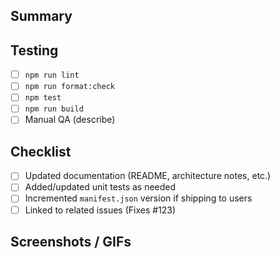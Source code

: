 ## Summary

<!-- Give a short, present-tense summary of the change. -->

## Testing

<!-- List commands run, manual steps, browsers tested, screenshots, etc. -->
- [ ] `npm run lint`
- [ ] `npm run format:check`
- [ ] `npm test`
- [ ] `npm run build`
- [ ] Manual QA (describe)

## Checklist

- [ ] Updated documentation (README, architecture notes, etc.)
- [ ] Added/updated unit tests as needed
- [ ] Incremented `manifest.json` version if shipping to users
- [ ] Linked to related issues (Fixes #123)

## Screenshots / GIFs

<!-- Drag and drop images here. -->
